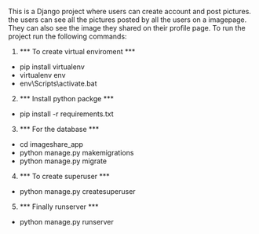 This is a Django project where users can create account and post pictures. the users can see all the pictures posted by all the users on a imagepage.  They can also see the image they shared on their profile page.
To run the project run the following commands:
1. *** To create virtual enviroment ***
- pip install virtualenv
- virtualenv env
- env\Scripts\activate.bat
2. *** Install python packge ***
- pip install -r requirements.txt
3. *** For the database ***
- cd imageshare_app
- python manage.py makemigrations
- python manage.py migrate
4. *** To create superuser ***
- python manage.py createsuperuser
5. *** Finally runserver ***
- python manage.py runserver


